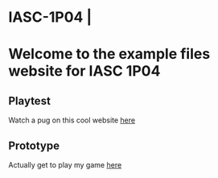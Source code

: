 # IASC-1P04 |

# Welcome to the example files website for IASC 1P04


## Playtest
Watch a pug on this cool website [here](https://puginarug.com/)

## Prototype
Actually get to play my game [here](prototype/TelePORT.html)

